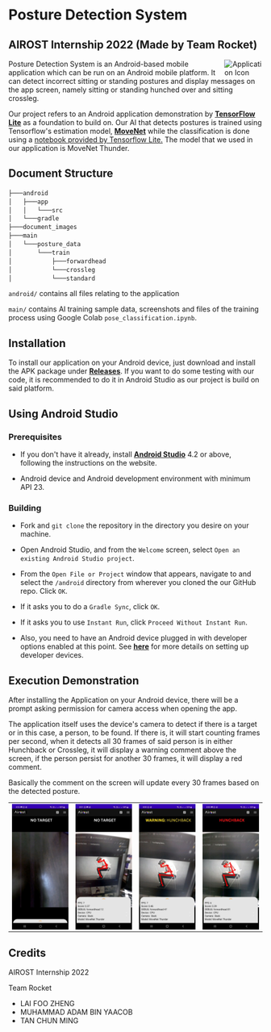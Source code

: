# Posture Detection System

## AIROST Internship 2022 (Made by Team Rocket)

<image align ="right" src="document_images/phone_icon.jpeg" alt="Application Icon" width="15%">

Posture Detection System is an Android-based mobile application which can be run on an Android mobile platform. It can detect incorrect sitting or standing postures and display messages on the app screen, namely sitting or standing hunched over and sitting crossleg. 

Our project refers to an Android application demonstration by **[TensorFlow Lite](https://github.com/tensorflow/examples/tree/master/lite/examples/pose_estimation/android)** as a foundation to build on. Our AI that detects postures is trained using Tensorflow's estimation model, **[MoveNet](https://blog.tensorflow.org/2021/05/next-generation-pose-detection-with-movenet-and-tensorflowjs.html)** while the classification is done using a [notebook provided by Tensorflow Lite.](https://github.com/tensorflow/tensorflow/blob/master/tensorflow/lite/g3doc/tutorials/pose_classification.ipynb) The model that we used in our application is MoveNet Thunder.

## Document Structure

```bash
├───android
│   ├───app
│   │   └───src
│   └───gradle
├───document_images
├───main
│   └───posture_data
│       └───train
│           ├───forwardhead
│           └───crossleg
│           └───standard
```

`android/` contains all files relating to the application

`main/` contains AI training sample data, screenshots and files of the training process using Google Colab `pose_classification.ipynb`.

## Installation

To install our application on your Android device, just download and install the APK package under **[Releases](https://github.com/LaiFooZheng/AIROST_Posture_Detection/releases/tag/release)**. 
If you want to do some testing with our code, it is recommended to do it in Android Studio as our project is build on said platform.

## Using Android Studio

### Prerequisites

* If you don't have it already, install **[Android Studio](https://developer.android.com/studio)** 4.2 or above, following the instructions on the website.

* Android device and Android development environment with minimum API 23.

### Building

* Fork and `git clone` the repository in the directory you desire on your machine.

* Open Android Studio, and from the `Welcome` screen, select
`Open an existing Android Studio project`.

* From the `Open File or Project` window that appears, navigate to and select
the `/android` directory from wherever you
cloned the our GitHub repo. Click `OK`.

* If it asks you to do a `Gradle Sync`, click `OK`.

* If it asks you to use `Instant Run`, click `Proceed Without Instant Run`.

* Also, you need to have an Android device plugged in with developer options
 enabled at this point. See **[here](
 https://developer.android.com/studio/run/device)** for more details
 on setting up developer devices.

## Execution Demonstration

After installing the Application on your Android device, there will be a prompt asking permission for camera access when opening the app.

The application itself uses the device's camera to detect if there is a target or in this case, a person, to be found. If there is, it will start counting frames per second, when it detects all 30 frames of said person is in either Hunchback or Crossleg, it will display a warning comment above the screen, if the person persist for another 30 frames, it will display a red comment.

Basically the comment on the screen will update every 30 frames based on the detected posture.

<table width="100%">
 <tr>
  <td width="25%" style="line-height:0;"><img src="document_images\no_target_detected.jpeg"></td>
  <td width="25%" style="line-height:0;"><img src="document_images\no_target_hunchback.jpeg"></td>
  <td width="25%" style="line-height:0;"><img src="document_images\warning_hunchback.jpeg"></td>
  <td width="25%" style="line-height:0;"><img src="document_images\red_hunchback.jpeg"></td>
 </tr>
<table>

## Credits
AIROST Internship 2022

Team Rocket
* LAI FOO ZHENG
* MUHAMMAD ADAM BIN YAACOB
* TAN CHUN MING